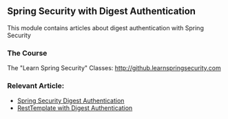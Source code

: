 ##  Spring Security with Digest Authentication

This module contains articles about digest authentication with Spring Security

### The Course

The "Learn Spring Security" Classes: http://github.learnspringsecurity.com

### Relevant Article: 

- [Spring Security Digest Authentication](https://www.surya.com/spring-security-digest-authentication)
- [RestTemplate with Digest Authentication](https://www.surya.com/resttemplate-digest-authentication)

